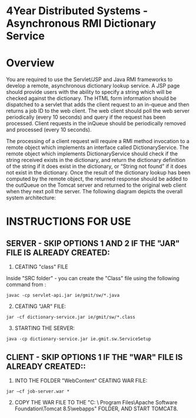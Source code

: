 # 4Year Distributed Systems  - Asynchronous RMI Dictionary Service

# Overview
You are required to use the Servlet/JSP and Java RMI frameworks to develop a remote, asynchronous dictionary lookup service. A JSP page should provide users with the ability to specify a string which will be checked against the dictionary. The HTML form information should be dispatched to a servlet that adds the client request to an in-queue and then returns a job ID to the web client. The web client should poll the web server periodically (every 10 seconds) and query if the request has been processed. Client requests in the inQueue should
be periodically removed and processed (every 10 seconds).

The processing of a client request will require a RMI method invocation to a remote object which implements an interface called DictionaryService. The remote object which implements DictionaryService should check if the string received exists in the dictionary, and return the dictionary definition of the string if it does exist in the dictionary, or “String not found” if it does not exist in the dictionary. Once the result of the dictionary lookup has been computed by the remote object, the returned response should be added to the outQueue on the Tomcat server and returned to the original web client when they next poll the server. The following diagram depicts the overall system architecture:



# INSTRUCTIONS FOR USE
## SERVER - SKIP OPTIONS 1 AND 2 IF THE "JAR" FILE IS ALREADY CREATED:

1. CEATING "class" FILE

Inside "SRC folder" - you can create the "Class" file using the following command from :
```
javac -cp servlet-api.jar ie/gmit/sw/*.java
```

2. CEATING "JAR" FILE:
```
jar -cf dictionary-service.jar ie/gmit/sw/*.class
```

3. STARTING THE SERVER:
```
java -cp dictionary-service.jar ie.gmit.sw.ServiceSetup
```

## CLIENT - SKIP OPTIONS 1 IF THE "WAR" FILE IS ALREADY CREATED::

1. INTO THE FOLDER "WebContent" CEATING WAR FILE:
```
jar –cf job-server.war *
```
2. COPY THE WAR FILE TO THE "C: \ Program Files\Apache Software Foundation\Tomcat 8.5\webapps" FOLDER, AND START TOMCAT8.



